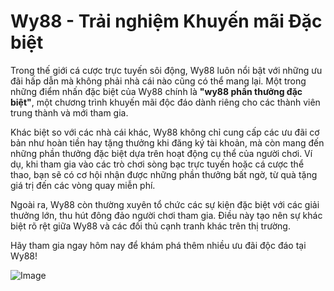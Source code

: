 # Wy88 - Trải nghiệm Khuyến mãi Đặc biệt

Trong thế giới cá cược trực tuyến sôi động, Wy88 luôn nổi bật với những ưu đãi hấp dẫn mà không phải nhà cái nào cũng có thể mang lại. Một trong những điểm nhấn đặc biệt của Wy88 chính là **"wy88 phần thưởng đặc biệt"**, một chương trình khuyến mãi độc đáo dành riêng cho các thành viên trung thành và mới tham gia.

Khác biệt so với các nhà cái khác, Wy88 không chỉ cung cấp các ưu đãi cơ bản như hoàn tiền hay tặng thưởng khi đăng ký tài khoản, mà còn mang đến những phần thưởng đặc biệt dựa trên hoạt động cụ thể của người chơi. Ví dụ, khi tham gia vào các trò chơi sòng bạc trực tuyến hoặc cá cược thể thao, bạn sẽ có cơ hội nhận được những phần thưởng bất ngờ, từ quà tặng giá trị đến các vòng quay miễn phí.

Ngoài ra, Wy88 còn thường xuyên tổ chức các sự kiện đặc biệt với các giải thưởng lớn, thu hút đông đảo người chơi tham gia. Điều này tạo nên sự khác biệt rõ rệt giữa Wy88 và các đối thủ cạnh tranh khác trên thị trường.

Hãy tham gia ngay hôm nay để khám phá thêm nhiều ưu đãi độc đáo tại Wy88! 

![Image](https://github.com/user-attachments/assets/bd51ea9f-0666-407b-a7a7-98ead6de688c)